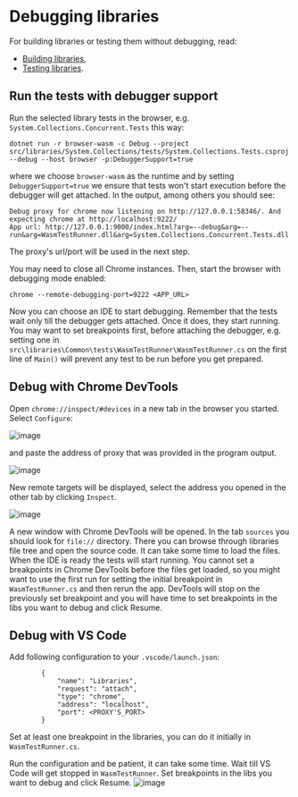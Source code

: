 # Debugging libraries

For building libraries or testing them without debugging, read:
- [Building libraries](/docs/workflow/building/libraries/README.md),
- [Testing libraries](/docs/workflow/testing/libraries/testing.md).

## Run the tests with debugger support

Run the selected library tests in the browser, e.g. `System.Collections.Concurrent.Tests` this way:
```
dotnet run -r browser-wasm -c Debug --project src/libraries/System.Collections/tests/System.Collections.Tests.csproj --debug --host browser -p:DebuggerSupport=true
```
where we choose `browser-wasm` as the runtime and by setting `DebuggerSupport=true` we ensure that tests won't start execution before the debugger will get attached. In the output, among others you should see:

```
Debug proxy for chrome now listening on http://127.0.0.1:58346/. And expecting chrome at http://localhost:9222/
App url: http://127.0.0.1:9000/index.html?arg=--debug&arg=--run&arg=WasmTestRunner.dll&arg=System.Collections.Concurrent.Tests.dll
```
The proxy's url/port will be used in the next step.

You may need to close all Chrome instances. Then, start the browser with debugging mode enabled:

`chrome --remote-debugging-port=9222 <APP_URL>`

Now you can choose an IDE to start debugging. Remember that the tests wait only till the debugger gets attached. Once it does, they start running. You may want to set breakpoints first, before attaching the debugger, e.g. setting one in `src\libraries\Common\tests\WasmTestRunner\WasmTestRunner.cs` on the first line of `Main()` will prevent any test to be run before you get prepared.

## Debug with Chrome DevTools
Open `chrome://inspect/#devices` in a new tab in the browser you started. Select `Configure`:

![image](https://user-images.githubusercontent.com/32700855/201867874-7f707eb1-e859-441c-8205-abb70a7a0d0b.png)

and paste the address of proxy that was provided in the program output.

![image](https://user-images.githubusercontent.com/32700855/201862487-df76a06c-b24d-41a0-bf06-6959bba59a58.png)

New remote targets will be displayed, select the address you opened in the other tab by clicking `Inspect`.

![image](https://user-images.githubusercontent.com/32700855/201863048-6a4fe20b-a215-435d-b594-47750fcb2872.png)

A new window with Chrome DevTools will be opened. In the tab `sources` you should look for `file://` directory. There you can browse through libraries file tree and open the source code. It can take some time to load the files. When the IDE is ready the tests will start running. You cannot set a breakpoints in Chrome DevTools before the files get loaded, so you might want to use the first run for setting the initial breakpoint in `WasmTestRunner.cs` and then rerun the app. DevTools will stop on the previously set breakpoint and you will have time to set breakpoints in the libs you want to debug and click Resume.

## Debug with VS Code

Add following configuration to your `.vscode/launch.json`:
```
        {
            "name": "Libraries",
            "request": "attach",
            "type": "chrome",
            "address": "localhost",
            "port": <PROXY'S_PORT>
        }
```
Set at least one breakpoint in the libraries, you can do it initially in `WasmTestRunner.cs`.

Run the configuration and be patient, it can take some time. Wait till VS Code will get stopped in `WasmTestRunner`. Set breakpoints in the libs you want to debug and click Resume.
![image](https://user-images.githubusercontent.com/32700855/201894003-fc5394ad-9848-4d07-a132-f687ecd17c50.png)
